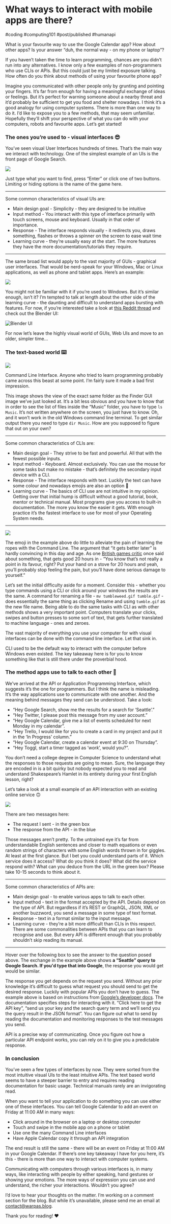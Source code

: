 # What ways to interact with mobile apps are there?

#coding #computing101 #post/published #humanapi

What is your favourite way to use the Google Calendar app? How about other apps? Is your answer “duh, the normal way - on my phone or laptop”?

If you haven’t taken the time to learn programming, chances are you didn’t run into any alternatives. I know only a few examples of non-programmers who use CLIs or APIs. But this could just be my limited exposure talking. How often do you think about  methods of using your favourite phone app?

Imagine you communicated with other people only by grunting and pointing your fingers. It’s far from enough for having a meaningful exchange of ideas or feelings. But it’s perfect for warning someone about a nearby threat and it’d probably be sufficient to get you food and shelter nowadays. I think it’s a good analogy for using computer systems. There is more than one way to do it. I’d like to expose you to a few methods, that may seem unfamiliar. Hopefully they’ll shift your perspective of what you can do with your computers, robots and favourite apps. Let’s get started!

### The ones you’re used to - visual interfaces 😎

You’ve seen visual User Interfaces hundreds of times. That’s the main way we interact with technology. One of the simplest example of an UIs is the front page of Google Search.

![](../img/004/google_ui.png)

Just type what you want to find, press “Enter” or click one of two buttons. Limiting or hiding options is the name of the game here.

- - - -
Some common characteristics of visual UIs are:
* Main design goal - Simplicity - they are designed to be intuitive
* Input method - You interact with this type of interface primarily with touch screens, mouse and keyboard. Usually in that order of importance.
* Response - The interface responds visually - it redirects you, draws something, flashes or throws a spinner on the screen to ease wait time
* Learning curve - they’re usually easy at the start. The more features they have the more documentation/tutorials they require.
- - - -

The same broad list would apply to the vast majority of GUIs - graphical user interfaces. That would be nerd-speak for your Windows, Mac or Linux applications, as well as phone and tablet apps. Here’s an example:

![](../img/004/mac_finder_ui.png)

 You might not be familiar with it if you’re used to Windows. But it’s similar enough, isn’t it? I’m tempted to talk at length about the other side of the learning curve - the daunting and difficult to understand apps bursting with features. For now, if you’re interested take a look at [this Reddit thread](https://www.reddit.com/r/computers/comments/71pcgm/post_software_with_the_most_complicated_ui/) and check out the Blender UI:

![Blender UI](https://i.redd.it/u9nha9xbudnz.jpg)

For now let’s leave the highly visual world of GUIs, Web UIs and move to an older, simpler time…

### The text-based world ⌨️

![](../img/004/mac_sh_cli.png)

Command Line Interface. Anyone who tried to learn programming probably came across this beast at some point. I’m fairly sure it made a bad first impression.

This image shows the view of the exact same folder as the Finder GUI image we’ve just looked at.  It’s a bit less obvious and you have to know that in order to see the list of files inside the “Music” folder, you have to type `ls Music`. It’s not written anywhere on the screen, you just have to know. Oh, and it won’t work in the old Windows command line terminal. To get similar output there you need to type `dir Music`. How are you supposed to figure that out on your own?

- - - -
Some common characteristics of CLIs are:
* Main design goal - They strive to be fast and powerful. All that with the fewest possible inputs.
* Input method - Keyboard. Almost exclusively. You can use the mouse for some tasks but make no mistake - that’s definitely the secondary input device with a CLI.
* Response - The interface responds with text. Luckily the text can have some colour and nowadays emojis are also an option 🥳
* Learning curve -  The basics of CLI use are not intuitive in my opinion. Getting over that initial hump is difficult without a good tutorial, book, mentor or technical manual. Most programs give you access to built-in documentation. The more you know the easier it gets. With enough practice it’s the fastest interface to use for most of your Operating System needs.
- - - -

![](../img/004/mac_iterm_cli.png)

The emoji in the example above do little to alleviate the pain of learning the ropes with the Command Line. The argument that “it gets better later” is hardly convincing in this day and age. As one [British games critic](https://en.wikipedia.org/wiki/Yahtzee_Croshaw) once said about something, that gets good 20 hours in - “You know that’s not really a point in its favour, right? Put your hand on a stove for 20 hours and yeah, you’ll probably stop feeling the pain, but you’ll have done serious damage to yourself.”

Let’s set the initial difficulty aside for a moment. Consider this - whether you type commands using a CLI or click around your windows the results are the same. A command for renaming a file - `mv tumbleweed.gif tumble.gif` - does essentially the same thing as clicking Rename and using `tumble.gif` as the new file name. Being able to do the same tasks with CLI as with other methods shows a very important point. Computers translate your clicks, swipes and button presses to some sort of text, that gets further translated to machine language - ones and zeroes.

The vast majority of everything you use your computer for with visual interfaces can be done with the command line interface. Let that sink in.

CLI used to be the default way to interact with the computer before Windows even existed. The key takeaway here is for you to know something like that is still there under the proverbial hood.

### The method apps use to talk to each other 📲

We’ve arrived at the API or Application Programming Interface, which suggests it’s the one for programmers. But I think the name is misleading. It’s the way applications use to communicate with one another. And the meaning behind messages they send can be understood. Take a look:

* “Hey Google Search, show me the results for a search for ‘Seattle’.”
* “Hey Twitter, I please post this message from my user account.”
* “Hey Google Calendar, give me a list of events scheduled for next Monday in my calendar”.
* “Hey Trello, I would like for you to create a card in my project and put it in the ‘In Progress’ column.”
* “Hey Google Calendar, create a calendar event at 9:30 on Thursday”.
* “Hey Toggl, start a timer tagged as ‘_work_’, would you?”.

You don’t need a college degree in Computer Science to understand what the responses to those requests are going to mean. Sure, the language they are encoded in is a bit quirky but nobody expected you to read and understand Shakespeare’s Hamlet in its entirety during your first English lesson, right?

Let’s take a look at a small example of an API interaction with an existing online service 🙃

![](../img/004/google_api.png)

There are two messages here:
* The request I sent - in the green box
* The response from the API - in the blue

Those messages aren’t pretty. To the untrained eye it’s far from understandable English sentences and closer to math equations or even random strings of characters with some English words thrown in for giggles. At least at the first glance. But I bet you could understand parts of it. Which service does it access? What do you think it does? What did the service respond with? What can you deduce from the URL in the green box? Please take 10-15 seconds to think about it.

- - - -
Some common characteristics of APIs are:
* Main design goal - to enable various apps to talk to each other.
* Input method - text in the format accepted by the API. Details depend on the type of API. But regardless if it’s REST or GraphQL, JSON, XML or another buzzword, you send a message in some type of text format.
* Response - text in a format similar to the input message.
* Learning curve - they’re a bit more difficult than CLIs in this respect. There are some commonalities between APIs that you can learn to recognise and use. But every API is different enough that you probably shouldn’t skip reading its manual.
- - - -

Hover over the following box to see the answer to the question posed above. The exchange in the example above shows **a “Seattle” query to Google Search. If you'd type that into Google**, the response you would get would be similar.

The response you get depends on the request you send. Without any prior knowledge it’s difficult to guess what request you should send to get the desired response. Luckily with popular APIs you don’t have to guess. The example above is based on instructions from [Google’s developer docs](https://developers.google.com/custom-search/v1/using_rest#making_a_request). The documentation specifies steps for interacting with it. “Click here to get the API key”, “send us your key and the search query term and we’ll send you the query result in the JSON format”. You can figure out what to send by reading the documentation and monitoring responses to the test messages you send.

API is a precise way of communicating. Once you figure out how a particular API endpoint works, you can rely on it to give you a predictable response.

### In conclusion

You’ve seen a few types of interfaces by now. They were sorted from the most intuitive visual UIs to the least intuitive APIs. The text based world seems to have a steeper barrier to entry and requires reading documentation for basic usage. Technical manuals rarely are an invigorating read.

When you want to tell your application to do something you can use either one of these interfaces. You can tell Google Calendar to add an event on Friday at 11:00 AM in many ways:
* Click around in the browser on a laptop or desktop computer
* Touch and swipe in the mobile app on a phone or tablet
* Use one the many Command Line interfaces
* Have Apple Calendar copy it through an API integration

The end result is still the same - there will be an event on Friday at 11:00 AM in your Google Calendar. If there’s one key takeaway I have for you here, it’s this - there is more than one way to interact with computer systems.

Communicating with computers through various interfaces is, in many ways, like interacting with people by either speaking, hand gestures or showing your emotions. The more ways of expression you can use and understand, the richer your interactions. Wouldn’t you agree?

I’d love to hear your thoughts on the matter. I’m working on a comment section for the blog. But while it’s unavailable, please send me an email at [contact@warpas.blog](mailto:contact@warpas.blog).

Thank you for reading! ❤️
